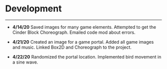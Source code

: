 # Development

---

 - **4/14/20** Saved images for many game elements.
 Attempted to get the Cinder Block Choreograph.
 Emailed code mod about errors.

 - **4/21/20** Created an image for a game portal.
 Added all game images and music.
 Linked Box2D and Choreograph to the project.
 
 - **4/22/20** Randomized the portal location. 
 Implemented bird movement in a sine wave.
